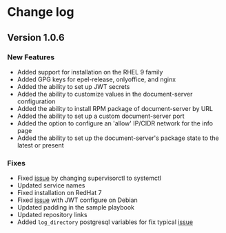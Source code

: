 # Change log

## Version 1.0.6

### New Features

* Added support for installation on the RHEL 9 family
* Added GPG keys for epel-release, onlyoffice, and nginx
* Added the ability to set up JWT secrets
* Added the ability to customize values in the document-server configuration
* Added the ability to install RPM package of document-server by URL
* Added the ability to set up a custom document-server port
* Added the option to configure an 'allow' IP/CIDR network for the info page
* Added the ability to set up the document-server's package state to the latest or present

### Fixes

* Fixed [issue](https://github.com/ONLYOFFICE/ansible-role-documentserver/issues/67) by changing supervisorctl to systemctl
* Updated service names
* Fixed installation on RedHat 7
* Fixed [issue](https://github.com/ONLYOFFICE/ansible-role-documentserver/issues/43) with JWT configure on Debian
* Updated padding in the sample playbook
* Updated repository links
* Added `log_directory` postgresql variables for fix typical [issue](https://github.com/geerlingguy/ansible-role-mysql/issues/175)
